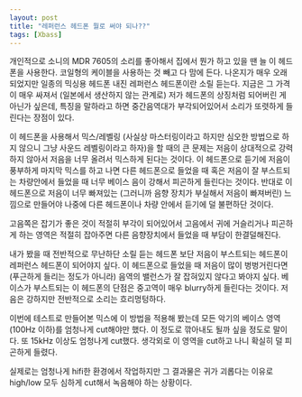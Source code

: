 ```yaml
---
layout: post
title: "레퍼런스 헤드폰 뭘로 써야 되나??"
tags: [Xbass]
---
```


개인적으로 소니의 MDR 7605의 소리를 좋아해서 집에서 뭔가 하고 있을 땐 늘 이 헤드폰을 사용한다. 코일형의 케이블을 사용하는 것 빼고 다 맘에 든다. 나온지가 매우 오래 되었지만 일종의 믹싱용 헤드폰 내진 레퍼런스 헤드폰이란 소릴 듣는다. 지금은 그 가격이 매우 싸져서 (일본에서 생산하지 않는 관계로) 저가 헤드폰의 상징처럼 되어버린 게 아닌가 싶은데, 특징을 말하라고 하면 중간음역대가 부각되어있어서 소리가 또렷하게 들린다는 장점이 있다.

이 헤드폰을 사용해서 믹스/레벨링 (사실상 마스터링이라고 하지만 심오한 방법으로 하지 않으니 그냥 사운드 레벨링이라고 하자)을 할 때의 큰 문제는 저음이 상대적으로 강력하지 않아서 저음을 너무 올려서 믹스하게 된다는 것이다. 이 헤드폰으로 듣기에 저음이 풍부하게 마지막 믹스를 하고 나면 다른 헤드폰으로 들었을 때 혹은 저음이 잘 부스트되는 차량안에서 들었을 때 너무 베이스 음이 강해서 피곤하게 들린다는 것이다. 반대로 이 헤드폰으로 저음이 너무 빠져있는 (그러니까 음향 장치가 부실해서 저음이 빠져버린) 느낌으로 만들어야 나중에 다른 헤드폰이나 차량 안에서 듣기에 덜 불편하단 것이다. 

고음쪽은 잡기가 좋은 것이 적절히 부각이 되어있어서 고음에서 귀에 거슬리거나 피곤하게 하는 영역은 적절히 잡아주면 다른 음향장치에서 들었을 때 부담이 한결덜해진다. 

내가 봤을 때 전반적으로 무난하단 소릴 듣는 헤드폰 보단 저음이 부스트되는 헤드폰이 레퍼런스 헤드폰이 되어야지 싶다. 이 헤드폰으로 들었을 때 저음이 많이 벙벙거린다면 (푸근하게 들리는 정도가 아니라) 음역의 밸런스가 잘 잡혀있지 않다고 봐야지 싶다. 베이스가 부스트되는 이 헤드폰의 단점은 중고역이 매우 blurry하게 들린다는 것이다. 저음은 강하지만 전반적으로 소리는 흐리멍텅하다. 

이번에 테스트로 만들어본 믹스에 이 방법을 적용해 봤는데 모든 악기의 베이스 영역 (100Hz 이하)를 엄청나게 cut해야만 했다. 이 정도로 깎아내도 될까 싶을 정도로 말이다. 또 15kHz 이상도 엄청나게 cut했다. 생각외로 이 영역을 cut하고 나니 확실히 덜 피곤하게 들렸다. 

실제로는 엄청나게 hifi한 환경에서 작업하지만 그 결과물은 귀가 괴롭다는 이유로 high/low 모두 심하게 cut해서 녹음해야 하는 상황이다. 